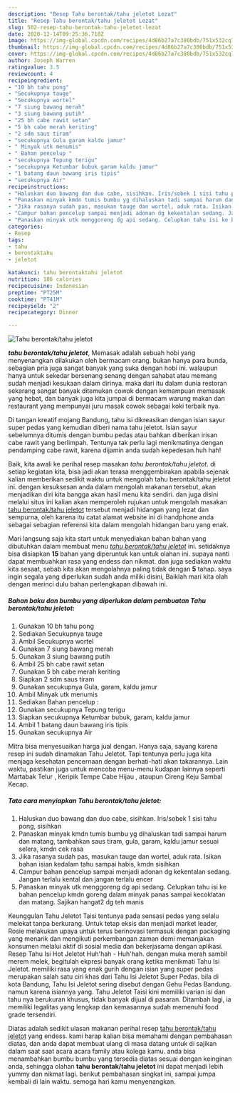 ```yaml
---
description: "Resep Tahu berontak/tahu jeletot Lezat"
title: "Resep Tahu berontak/tahu jeletot Lezat"
slug: 502-resep-tahu-berontak-tahu-jeletot-lezat
date: 2020-12-14T09:25:36.718Z
image: https://img-global.cpcdn.com/recipes/4d86b27a7c380bdb/751x532cq70/tahu-berontaktahu-jeletot-foto-resep-utama.jpg
thumbnail: https://img-global.cpcdn.com/recipes/4d86b27a7c380bdb/751x532cq70/tahu-berontaktahu-jeletot-foto-resep-utama.jpg
cover: https://img-global.cpcdn.com/recipes/4d86b27a7c380bdb/751x532cq70/tahu-berontaktahu-jeletot-foto-resep-utama.jpg
author: Joseph Warren
ratingvalue: 3.5
reviewcount: 4
recipeingredient:
- "10 bh tahu pong"
- "Secukupnya tauge"
- "Secukupnya wortel"
- "7 siung bawang merah"
- "3 siung bawang putih"
- "25 bh cabe rawit setan"
- "5 bh cabe merah keriting"
- "2 sdm saus tiram"
- "secukupnya Gula garam kaldu jamur"
- " Minyak utk menumis"
- " Bahan pencelup "
- "secukupnya Tepung terigu"
- "secukupnya Ketumbar bubuk garam kaldu jamur"
- "1 batang daun bawang iris tipis"
- "secukupnya Air"
recipeinstructions:
- "Haluskan duo bawang dan duo cabe, sisihkan. Iris/sobek 1 sisi tahu pong, sisihkan"
- "Panaskan minyak kmdn tumis bumbu yg dihaluskan tadi sampai harum dan matang, tambahkan saus tiram, gula, garam, kaldu jamur sesuai selera, kmdn cek rasa"
- "Jika rasanya sudah pas, masukan tauge dan wortel, aduk rata. Isikan bahan isian kedalam tahu sampai habis, kmdn sisihkan"
- "Campur bahan pencelup sampai menjadi adonan dg kekentalan sedang. Jangan terlalu kental dan jangan terlalu encer"
- "Panaskan minyak utk menggoreng dg api sedang. Celupkan tahu isi ke bahan pencelup kmdn goreng dalam minyak panas sampai kecoklatan dan matang. Sajikan hangat2 dg teh manis"
categories:
- Resep
tags:
- tahu
- berontaktahu
- jeletot

katakunci: tahu berontaktahu jeletot 
nutrition: 186 calories
recipecuisine: Indonesian
preptime: "PT25M"
cooktime: "PT41M"
recipeyield: "2"
recipecategory: Dinner

---
```



![Tahu berontak/tahu jeletot](https://img-global.cpcdn.com/recipes/4d86b27a7c380bdb/751x532cq70/tahu-berontaktahu-jeletot-foto-resep-utama.jpg)

<b><i>tahu berontak/tahu jeletot</i></b>, Memasak adalah sebuah hobi yang menyenangkan dilakukan oleh bermacam orang. bukan hanya para bunda, sebagian pria juga sangat banyak yang suka dengan hobi ini. walaupun hanya untuk sekedar bersenang senang dengan sahabat atau memang sudah menjadi kesukaan dalam dirinya. maka dari itu dalam dunia restoran sekarang sangat banyak ditemukan cowok dengan kemampuan memasak yang hebat, dan banyak juga kita jumpai di bermacam warung makan dan restaurant yang mempunyai juru masak cowok sebagai koki terbaik nya.

Di tangan kreatif mojang Bandung, tahu isi dikreasikan dengan isian sayur super pedas yang kemudian diberi nama tahu jeletot. Isian sayur sebelumnya ditumis dengan bumbu pedas atau bahkan diberikan irisan cabe rawit yang berlimpah. Tentunya tak perlu lagi menikmatinya dengan pendamping cabe rawit, karena dijamin anda sudah kepedesan.huh hah!

Baik, kita awali ke perihal resep masakan <i>tahu berontak/tahu jeletot</i>. di setiap kegiatan kita, bisa jadi akan terasa menggembirakan apabila sejenak kalian memberikan sedikit waktu untuk mengolah tahu berontak/tahu jeletot ini. dengan kesuksesan anda dalam mengolah makanan tersebut, akan menjadikan diri kita bangga akan hasil menu kita sendiri. dan juga disini melalui situs ini kalian akan memperoleh rujukan untuk mengolah masakan <u>tahu berontak/tahu jeletot</u> tersebut menjadi hidangan yang lezat dan sempurna, oleh karena itu catat alamat website ini di handphone anda sebagai sebagian referensi kita dalam mengolah hidangan baru yang enak.


Mari langsung saja kita start untuk menyediakan bahan bahan yang dibutuhkan dalam membuat menu <u><i>tahu berontak/tahu jeletot</i></u> ini. setidaknya bisa disiapkan <b>15</b> bahan yang diperuntuk kan untuk olahan ini. supaya nanti dapat membuahkan rasa yang endess dan nikmat. dan juga sediakan waktu kita sesaat, sebab kita akan mengolahnya paling tidak dengan <b>5</b> tahap. saya ingin segala yang diperlukan sudah anda miliki disini, Baiklah mari kita olah dengan merinci dulu bahan perlengkapan dibawah ini.

<!--inarticleads1-->

##### Bahan baku dan bumbu yang diperlukan dalam pembuatan Tahu berontak/tahu jeletot:

1. Gunakan 10 bh tahu pong
1. Sediakan Secukupnya tauge
1. Ambil Secukupnya wortel
1. Gunakan 7 siung bawang merah
1. Gunakan 3 siung bawang putih
1. Ambil 25 bh cabe rawit setan
1. Gunakan 5 bh cabe merah keriting
1. Siapkan 2 sdm saus tiram
1. Gunakan secukupnya Gula, garam, kaldu jamur
1. Ambil  Minyak utk menumis
1. Sediakan  Bahan pencelup :
1. Gunakan secukupnya Tepung terigu
1. Siapkan secukupnya Ketumbar bubuk, garam, kaldu jamur
1. Ambil 1 batang daun bawang iris tipis
1. Gunakan secukupnya Air


Mitra bisa menyesuaikan harga jual dengan. Hanya saja, sayang karena resep ini sudah dinamakan Tahu Jeletot. Tapi tentunya perlu juga kita menjaga kesehatan pencernaan dengan berhati-hati akan takarannya. Lain waktu, pastikan juga untuk mencoba menu-menu kudapan lainnya seperti Martabak Telur , Keripik Tempe Cabe Hijau , ataupun Cireng Keju Sambal Kecap. 

<!--inarticleads2-->

##### Tata cara menyiapkan Tahu berontak/tahu jeletot:

1. Haluskan duo bawang dan duo cabe, sisihkan. Iris/sobek 1 sisi tahu pong, sisihkan
1. Panaskan minyak kmdn tumis bumbu yg dihaluskan tadi sampai harum dan matang, tambahkan saus tiram, gula, garam, kaldu jamur sesuai selera, kmdn cek rasa
1. Jika rasanya sudah pas, masukan tauge dan wortel, aduk rata. Isikan bahan isian kedalam tahu sampai habis, kmdn sisihkan
1. Campur bahan pencelup sampai menjadi adonan dg kekentalan sedang. Jangan terlalu kental dan jangan terlalu encer
1. Panaskan minyak utk menggoreng dg api sedang. Celupkan tahu isi ke bahan pencelup kmdn goreng dalam minyak panas sampai kecoklatan dan matang. Sajikan hangat2 dg teh manis


Keunggulan Tahu Jeletot Taisi tentunya pada sensasi pedas yang selalu melekat tanpa berkurang. Untuk tetap eksis dan menjadi market leader, Rosie melakukan upaya untuk terus berinovasi termasuk dengan packaging yang menarik dan mengikuti perkembangan zaman demi memanjakan konsumen melalui aktif di sosial media dan bekerjasama dengan aplikasi. Resep Tahu Isi Hot Jeletot Huh&#39;hah - Huh&#39;hah. dengan muka merah sambil merem melek, begitulah ekpresi banyak orang ketika menikmati Tahu Isi Jeletot. memiliki rasa yang enak gurih dengan isian yang super pedas merupakan salah satu ciri khas dari Tahu Isi Jeletot Super Pedas. bila di kota Bandung, Tahu Isi Jeletot sering disebut dengan Gehu Pedas Bandung. namun karena isiannya yang. Tahu Jeletot Taisi kini memiliki varian isi dan tahu nya berukuran khusus, tidak banyak dijual di pasaran. Ditambah lagi, ia memiliki legalitas yang lengkap dan kemasannya sudah memenuhi food grade tersendiri. 

Diatas adalah sedikit ulasan makanan perihal resep <u>tahu berontak/tahu jeletot</u> yang endess. kami harap kalian bisa memahami dengan pembahasan diatas, dan anda dapat membuat ulang di masa datang untuk di sajikan dalam saat saat acara acara family atau kolega kamu. anda bisa menambahkan bumbu bumbu yang tersedia diatas sesuai dengan keinginan anda, sehingga olahan <b>tahu berontak/tahu jeletot</b> ini dapat menjadi lebih yummy dan nikmat lagi. berikut pembahasan singkat ini, sampai jumpa kembali di lain waktu. semoga hari kamu menyenangkan.
